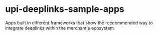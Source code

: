 # upi-deeplinks-sample-apps

Apps built in different frameworks that show the receommended way to integrate deeplinks within the merchant's ecosystem.
